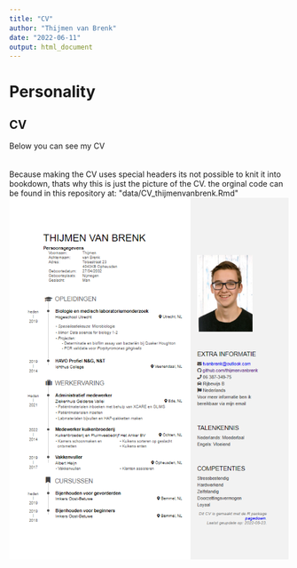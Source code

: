 ```yaml
---
title: "CV"
author: "Thijmen van Brenk"
date: "2022-06-11"
output: html_document
---
```

# Personality

## CV
Below you can see my CV       
<br>        
Because making the CV uses special headers its not possible to knit it into bookdown, thats why this is just the picture of the CV. the orginal code can be found in this repository at: "data/CV_thijmenvanbrenk.Rmd"
![](data/CV_thijmenvanbrenk.png)
